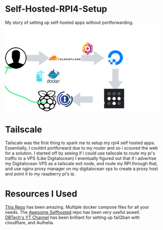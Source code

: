 # Self-Hosted-RPI4-Setup
My story of setting up self-hosted apps without portforwarding.
![image](/mockup.png)

# Tailscale
Tailscale was the first thing to spark me to setup my rpi4 self hosted apps.
Essentially, I couldnt portforward due to my router and so i scoured the web for a solution.
I started off by seeing if i could use tailscale to route my pi's traffic to a VPS (Like Digitalocean)
I eventually figured out that if i advertise my Digitalocean VPS as a tailscale exit node, and route my RPI through that, and use nginx proxy manager on my digitalocean vps
to create a proxy host and point it to my raspberry pi's ip.

# Resources I Used
[This Repo](https://github.com/abhilesh/self-hosted_docker_setups) has been amazing. Multiple docker compose files for all your needs.
The [Awesome Selfhosted](https://github.com/awesome-selfhosted/awesome-selfhosted) repo has been very useful aswell.
[DBTech's YT Channel](https://www.youtube.com/c/DBTechYT) has been brilliant for setting up fail2ban with cloudflare, and Authelia.

